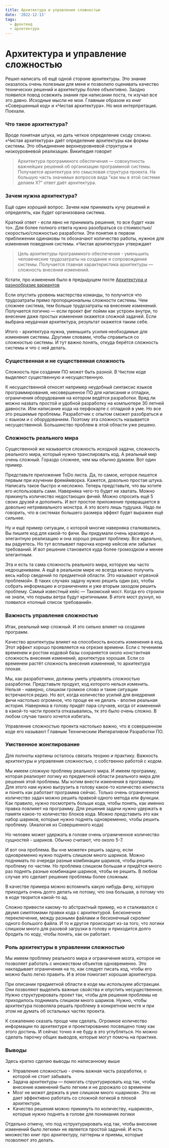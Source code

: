 ```yaml
---
title: Архитектура и управление сложностью
date: '2022-12-13'
tags:
  - фронтенд
  - архитектура
---
```

# Архитектура и управление сложностью

Решил написать об ещё одной стороне архитектуры. Это знание оказалось очень полезным для меня и позволило оценивать качество технических решений и архитектуры более объективно. Заодно появился повод освежить знания при написании поста, тк изучал все это давно.
Исходные мысли не мои. Главным образом из книг «Совершенный код» и «Чистая архитектура». Но моя интерпретация. Поехали.

### Что такое архитектура?
Вроде понятная штука, но дать четкое определение сходу сложно. «Чистая архитектура» даёт определение архитектуры как формы системы. Это объединение верхнеуровневой структуры и низкоуровневой реализации.
Википедия говорит
> Архитектура программного обеспечения — совокупность важнейших решений об организации программной системы.
Получается архитектура это смысловая структура проекта. На большую часть значимых вопросов вида “как мы в этой системе делаем X?” ответ даёт архитектура.

### Зачем нужна архитектура?
Ещё один хороший вопрос. Зачем нам принимать кучу решений и определять, как будет организована система.

Краткий ответ - если явно не принимать решения, то все будет «как то».
Для более полного ответа нужно разобраться со стоимостью/скоростью/сложностью разработки. Эти понятия в первом приближении одинаковы тк обозначают количество работы, нужное для изменения поведения системы.
«Чистая архитектура» утверждает
> Цель архитектуры программного обеспечения - уменьшить человеческие трудозатраты на создание и сопровождение системы.
Получается главная характеристика архитектуры — сложность внесения изменений.

Кстати, про изменения было в предыдущем посте [Архитектура и разнообразие вариантов](https://vanilla-wave.dev/posts/02-variety-of-options/)

Если опустить уровень мастерства команды, то получится что трудозатраты прямо пропорциональны сложности системы. Чем сложнее система, тем больше трудозатраты на внесение изменений.
Получается логично — если проект фиг пойми как устроен внутри, то внесение даже простых изменения окажется сложной задачей. Если выбрана неудачная архитектура, результат окажется таким себе.

Итого - архитектура нужна, уменьшить усилия необходимые для изменения системы. Другими словами, чтобы справиться со сложностью системы.
И тут важно понять, откуда берётся сложность системы и что с ней делать.

### Существенная и не существенная сложность
Сложность при создании ПО может быть разной. В Чистом коде выделяют существенную и несущественную.

К несущественной относят например неудобный синтаксис языков программирования, несовершенное ПО для написания и отладки, ограничения оборудования на котором ведётся разработки. Вряд ли можно назвать простой и удобной разработку на компьютере 30 летней давности. Или написание кода на перфокарте с отладкой в уме. Но все это решаемые проблемы. Разработчик с опытом сможет разобраться и с языком и с оборудованием. Поэтому эта сложность называется несущественной. Большинство проблем в этой области уже решено.

### Сложность реального мира
Существенной же называется сложность исходной задачи, сложность реального мира, который нужно транслировать код. А реальный мир очень сложный. Гораздо сложнее, чем мы обычно думаем. Вот один пример.

Представьте приложение ToDo листа. Да, то самое, которое пишется первым при изучении фремймворка. Кажется, довольно простая штука. Написать такое быстро и несложно. Теперь представьте, что вы хотите его использовать сами. Наверняка чего-то будет не хватать. Можно прикинуть количество недостающих фичей. Можно спросить ещё 5 своих друзей и дополнить.
И вот простое приложение превращается в довольно нетривиального монстра. А это всего лишь тудушка. Надо ли говорить, что в системах большего размера эффект будет выражен ещё сильнее.

Ну и ещё пример ситуации, с которой многие наверняка сталкивались. Вы пишите код для какой-то фичи. Вы придумали очень красивую и элегантную реализацию и она хорошо решает проблему. Все идеально, вы радуетесь. Но тут всплывает парочка корнер кейсов или забытых требований. И вот решение становится куда более громоздком и менее элегантным.

Эта и есть та сама сложность реального мира, которую мы часто недооцениваем.
А ещё в реальном мире не всегда можно получить весь набор сведений по предметной области. Это называют «грязной проблемой». В таких случаях задачу нужно решить один раз, чтобы собрать информацию и ограничениях и уже вторым заходом решить проблему. Самый известный кейс — Такомский мост. Когда его строили не знали, что порывы ветра будут критичными. В итоге мост рухнул, но появился «полный список требований».

### Важность управления сложностью
Итак, реальный мир сложный. И это сильно влияет на создание программ.

Качество архитектуры влияет на способность вносить изменения в код. Этот эффект хорошо проявляется на отрезке времени. Если с течением временем и ростом кодовой базы сохраняется около константная сложность внесения изменений, архитектура хорошая. Если со временем растёт сложность внесения изменений, то архитектура плохая.

Мы, как разработчики, должны уметь управлять сложностью разработки. Представьте продукт, код которого нельзя изменить. Нельзя - наверно, слишком громкое слово и такие ситуации встречаются редко. Но вот, когда количество усилий для внедрения фичи настолько огромное, что проще ее не делать - вполне реальная история. Наверняка в голову придёт пара случаев, когда от изменений в какой-то части проекта отказывались, тк это было очень сложно. В любом случае такого хочется избегать.

Управление сложностью проекта настолько важно, что в совершенном коде его называют Главным Техническим Императивом Разработки ПО.

### Умственное жонглирование
Для полноты картины осталось связать теорию и практику. Важность архитектуры и управления сложностью, с собственно работой с кодом.

Мы имеем сложную проблему реального мира. И имеем программу, которая реализует логику из предметной области реального мира для решения этой проблемы. Мы хотим внести изменения в программу.
Для этого нам нужно выгрузить в голову какое-то количество контекста и понять как работает программа сейчас. Только очень ограниченное количество задач можно решить правкой одного метода или функции. Как правило, нужно посмотреть больше кода, чтобы понять, как именно правка повлияет на программу.
Для решения задачи нужно удержать в памяти какое-то количество блоков кода. Можно представить это как набор шариков, которые нужно поднять одновременно, чтобы решить проблему. (Аналогия из Совершенного кода)

Но человек может удержать в голове очень ограниченное количество сущностей - шариков. Обычно считают, что около 5-7.

И вот она проблема. Вы «не можете» решить задачу, если одновременно нужно поднять слишком много шариков. Можно поднимать по очереди разные комбинации шариков, чтобы решить проблему по частям. Но проблема слишком большая и придётся много раз поднять разные комбинации шариков, чтобы ее решить. В любом случае это сделает решение проблемы более сложным.

В качестве примера можно вспомнить какую нибудь фичу, которую приходить очень долго делать не потому, что она большая, а потому что в коде творится какой-то ад.

Сложно привести какому-то абстрактный пример, но я сталкивался с двумя симптомами правки кода с архитектурой. Бесконечное переключение, между разными файлами и бесконечный скролинг одного большого файла. И то и другое происходит из-за того, что логики слишком много для разовой загрузки в голову и приходится долго бродить по коду, чтобы понять, как он работает.

### Роль архитектуры в управлении сложностью
Мы имеем проблему реального мира и ограничения мозга, которое не позволяет работать с множеством объектов одновременно. Это накладывает ограничения на то, как следует писать код, чтобы его можно было легко править. И в этом помогает хорошая архитектура.

При описании предметной области в коде мы используем абстракции. Они позволяют выделить важные свойства и опустить несущественное.
Нужно структурировать проект так, чтобы для решения проблемы не приходилось поднимать слишком много шариков. Нужно, чтобы архитектура позволяла решать проблему в конкретном месте и при этом не думать об остальных частях проекта.

К сожалению сказать проще чем сделать. Огромное количество информации по архитектуре и проектированию посвящено тому как этого достичь. И сейчас точно я не буду в это углубляться. Но можно сделать парочку общих выводов, которые могут помочь на практике.

### Выводы
Здесь кратко сделаю выводы по написанному выше
- Управление сложностью - очень важная часть разработки, о которой не стоит забывать
- Задача архитектуры — помогать структурировать код так, чтобы внесение изменений было легким и не дорожало со временем
- Мозг не может держать в уме слишком много «шариков». Это не дает эффективно работать со сложной логикой в плохой архитектуре.
- Качество решения можно прикинуть по количеству, «шариков», которые нужно поднять в голове для понимания логики
  
Отдельно отмечу, что под «структурировать код так, чтобы внесение изменений было легким» не является простой задачей. И есть множество книг про архитектуру, паттерны и приемы, которые позволяют это делать.
